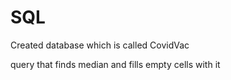 # SQL


Created database which is called CovidVac

query that finds median and fills empty cells with it


